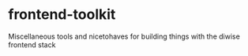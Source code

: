 # frontend-toolkit
Miscellaneous tools and nicetohaves for building things with the diwise frontend stack
